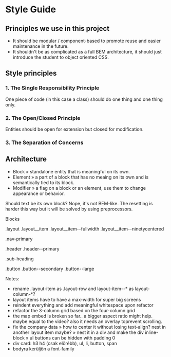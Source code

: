 # Style Guide

## Principles we use in this project

- It should be modular / component-based to promote reuse and easier maintenance in the future.
- It shouldn't be as complicated as a full BEM architecture, it should just introduce the student to object oriented CSS.

## Style principles

### 1. The Single Responsibility Principle

One piece of code (in this case a class) should do one thing and one thing only.

### 2. The Open/Closed Principle

Entities should be open for extension but closed for modification. 

### 3. The Separation of Concerns

## Architecture

- Block » standalone entity that is meaningful on its own.
- Element » a part of a block that has no meaing on its own and is semantically tied to its block.
- Modifier » a flag on a block or an element, use them to change appearance or behavior.

Should text be its own block? 
Nope, it's not BEM-like. The resetting is harder this way but it will be solved by using preprocessors.

Blocks

.layout
  .layout__item
      .layout__item--fullwidth
      .layout__item--ninetycentered

.nav-primary

.header
  .header--primary

.sub-heading

.button
  .button--secondary
  .button--large

Notes:
- rename .layout-item as .layout-row and layout-item--* as layout-column-*?
- layout items have to have a max-width for super big screens
- reindent everything and add meaningful whitespace upon refactor
- refactor the 3-column grid based on the four-column grid
- the map embed is broken so far.. a bigger aspect ratio might help. maybe equal to the video? also it needs an overlay toprevent scrolling.
- fix the company data » how to center it without losing text-align? nest in another layout item maybe? » nest it in a div and make the div inline-block » ul buttons can be hidden with padding 0
- div card: h3 h4 (csak előrébb), ul, li, button, span
- bodyra kerüljön a font-family